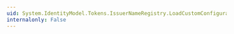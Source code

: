 ```yaml
---
uid: System.IdentityModel.Tokens.IssuerNameRegistry.LoadCustomConfiguration(System.Xml.XmlNodeList)
internalonly: False
---
```

